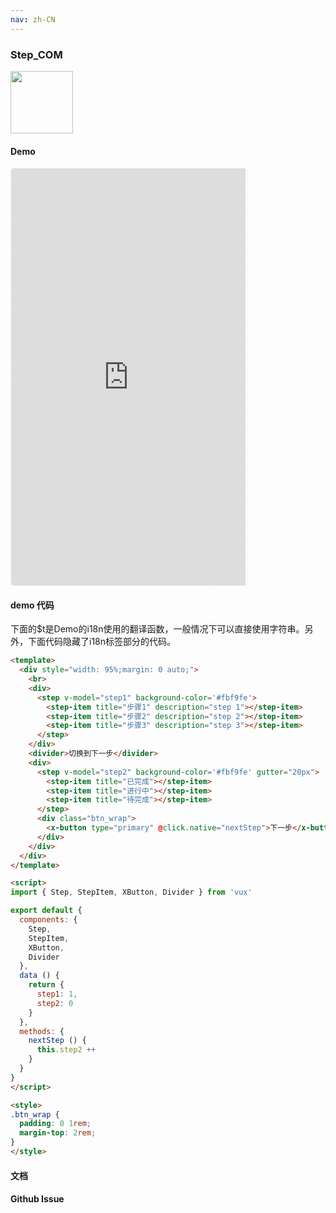 ```yaml
---
nav: zh-CN
---
```



### Step_COM

<img width="100" src="http://qr.topscan.com/api.php?text=https%3A%2F%2Fvux.li%2Fdemos%2Fv2%2F%23%2Fcomponent%2Fstep"/>

#### Demo

 <div style="width:377px;height:667px;display:inline-block;border:1px dashed #ececec;border-radius:5px;overflow:hidden;">
   <iframe src="https://vux.li/demos/v2/#/component/step" width="375" height="667" border="0" frameborder="0"></iframe>
 </div>

#### demo 代码

<p class="tip">下面的$t是Demo的i18n使用的翻译函数，一般情况下可以直接使用字符串。另外，下面代码隐藏了i18n标签部分的代码。</p>

``` html
<template>
  <div style="width: 95%;margin: 0 auto;">
    <br>
    <div>
      <step v-model="step1" background-color='#fbf9fe'>
        <step-item title="步骤1" description="step 1"></step-item>
        <step-item title="步骤2" description="step 2"></step-item>
        <step-item title="步骤3" description="step 3"></step-item>
      </step>
    </div>
    <divider>切换到下一步</divider>
    <div>
      <step v-model="step2" background-color='#fbf9fe' gutter="20px">
        <step-item title="已完成"></step-item>
        <step-item title="进行中"></step-item>
        <step-item title="待完成"></step-item>
      </step>
      <div class="btn_wrap">
        <x-button type="primary" @click.native="nextStep">下一步</x-button>
      </div>
    </div>
  </div>
</template>

<script>
import { Step, StepItem, XButton, Divider } from 'vux'

export default {
  components: {
    Step,
    StepItem,
    XButton,
    Divider
  },
  data () {
    return {
      step1: 1,
      step2: 0
    }
  },
  methods: {
    nextStep () {
      this.step2 ++
    }
  }
}
</script>

<style>
.btn_wrap {
  padding: 0 1rem;
  margin-top: 2rem;
}
</style>

```
#### 文档

#### Github Issue